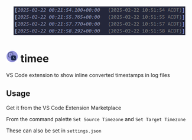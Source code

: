 <p align="center">
  <img src="https://github.com/soda3x/timee/raw/main/screenshot.png" />
</p>

<h1>
  <img src="https://github.com/soda3x/timee/raw/main/icon.png" width=32 />
  timee
</h1>

VS Code extension to show inline converted timestamps in log files

## Usage

Get it from the VS Code Extension Marketplace

From the command palette `Set Source Timezone` and `Set Target Timezone`

These can also be set in `settings.json`

